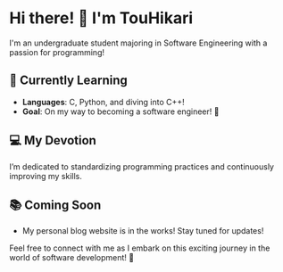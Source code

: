 # Hi there! 👋 I'm TouHikari

I'm an undergraduate student majoring in Software Engineering with a passion for programming! 

## 🌱 Currently Learning
- **Languages**: C, Python, and diving into C++! 
- **Goal**: On my way to becoming a software engineer! 🚀

## 💻 My Devotion
I’m dedicated to standardizing programming practices and continuously improving my skills. 

## 📚 Coming Soon
- My personal blog website is in the works! Stay tuned for updates!

Feel free to connect with me as I embark on this exciting journey in the world of software development! 🎉
